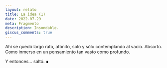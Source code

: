 ```yaml
---
layout: relato
title: La idea (1)
date: 2022-07-29
meta: Fragmento
description: Insondable.
giscus_comments: true
---
```


Ahí se quedó largo rato, atónito, solo y sólo contemplando al vacío. Absorto. Como inmerso en un pensamiento tan vasto como profundo.

Y entonces... saltó. ∎